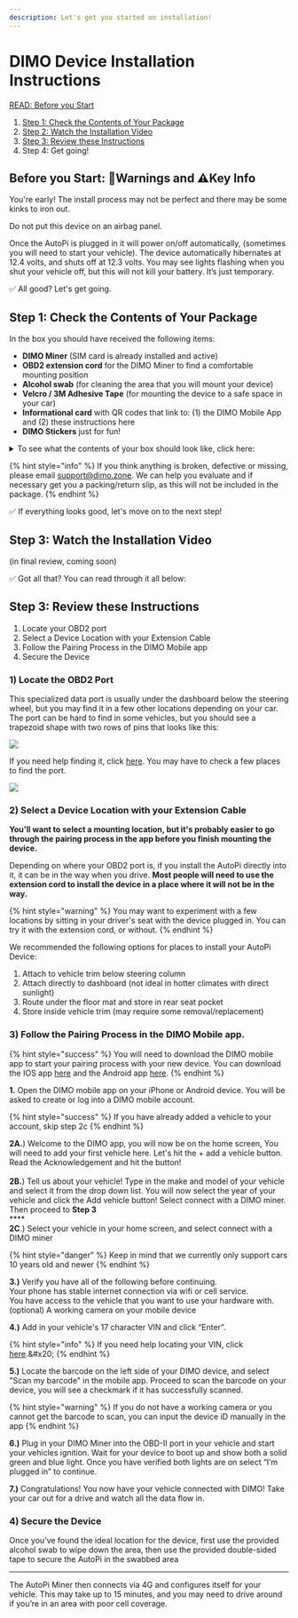 ```yaml
---
description: Let's get you started on installation!
---
```


# DIMO Device Installation Instructions

[READ: Before you Start ](whats-included.md#before-you-start-warnings-and-key-info)

1. [Step 1: Check the Contents of Your Package ](whats-included.md#step-1-check-the-contents)
2. [Step 2: Watch the Installation Video](whats-included.md#installation-video)
3. [Step 3: Review these Instructions ](whats-included.md#step-3-review-the-instructions)
4. Step 4: Get going!

## Before you Start: 🚨Warnings and ⚠️Key Info

You're early! The install process may not be perfect and there may be some kinks to iron out.

Do not put this device on an airbag panel.

Once the AutoPi is plugged in it will power on/off automatically, (sometimes you will need to start your vehicle). The device automatically hibernates at 12.4 volts, and shuts off at 12.3 volts. You may see lights flashing when you shut your vehicle off, but this will not kill your battery. It’s just temporary.

✅ All good? Let's get going.&#x20;

## Step 1: Check the Contents of Your Package

In the box you should have received the following items:

* **DIMO Miner** (SIM card is already installed and active)
* **OBD2 extension cord** for the DIMO Miner to find a comfortable mounting position
* **Alcohol swab** (for cleaning the area that you will mount your device)
* **Velcro / 3M Adhesive Tape** (for mounting the device to a safe space in your car)
* **Informational card** with QR codes that link to: (1) the DIMO Mobile App and (2) these instructions here
* **DIMO Stickers** just for fun!

<details>

<summary>To see what the contents of your box should look like, click here:</summary>

![](../.gitbook/assets/IMG\_4716.jpg)

</details>

{% hint style="info" %}
If you think anything is broken, defective or missing, please email support@dimo.zone. We can help you evaluate and if necessary get you a packing/return slip, as this will not be included in the package.
{% endhint %}

✅ If everything looks good, let's move on to the next step!

## Step 3: Watch the Installation Video

(in final review, coming soon)



✅ Got all that? You can read through it all below:

## Step 3: Review these Instructions

1. Locate your OBD2 port
2. Select a Device Location with your Extension Cable
3. Follow the Pairing Process in the DIMO Mobile app
4. Secure the Device

### **1) Locate the OBD2 Port**&#x20;

This specialized data port is usually under the dashboard below the steering wheel, but you may find it in a few other locations depending on your car. The port can be hard to find in some vehicles, but you should see a trapezoid shape with two rows of pins that looks like this:

![](https://lh5.googleusercontent.com/hkXE-AsMhWARWfSRr15AZpm-PBvV8\_ZcEelbtBlnohZ5K0rXlUlY8nBgeDRvGL55dEM1GtT9jpasNV-z29ckqpW2tKK3\_5lB9TdYMP07X2BQzeYOoIgmrrMWJt5eM5aLNs1Q2rA1YUOxbCqG\_Q)

If you need help finding it, click [here](https://www.carmd.com/obd-port-location/). You may have to check a few places to find the port.

![](../.gitbook/assets/obd\_locate\_ports.jpeg)

### **2) Select a Device Location with your Extension Cable**

**You'll want to select a mounting location, but it's probably easier to go through the pairing process in the app before you finish mounting the device.**

Depending on where your OBD2 port is, if you install the AutoPi directly into it, it can be in the way when you drive. **Most people will need to use the extension cord to install the device in a place where it will not be in the way.**&#x20;

{% hint style="warning" %}
You may want to experiment with a few locations by sitting in your driver's seat with the device plugged in. You can try it with the extension cord, or without.&#x20;
{% endhint %}

We recommended the following options for places to install your AutoPi Device:

1. Attach to vehicle trim below steering column
2. Attach directly to dashboard (not ideal in hotter climates with direct sunlight)
3. Route under the floor mat and store in rear seat pocket
4. Store inside vehicle trim (may require some removal/replacement)

### 3) Follow the Pairing Process in the DIMO Mobile app.&#x20;

{% hint style="success" %}
You will need to download the DIMO mobile app to start your pairing process with your new device. You can download the IOS app [here](https://apps.apple.com/us/app/dimo-mobile/id1589486727) and the Android app [here](https://play.google.com/store/apps/details?id=com.dimo.driver).&#x20;
{% endhint %}

**1.** Open the DIMO mobile app on your iPhone or Android device. You will be asked to create or log into a DIMO mobile account.&#x20;

{% hint style="success" %}
If you have already added a vehicle to your account, skip step 2c
{% endhint %}

**2A.**) Welcome to the DIMO app, you will now be on the home screen, You will need to add your first vehicle here. Let's hit the + add a vehicle button.  Read the Acknowledgement and hit the button!\
\
**2B.**) Tell us about your vehicle! Type in the make and model of your vehicle and select it from the drop down list. You will now select the year of your vehicle and click the Add vehicle button! Select connect with a DIMO miner. Then proceed to **Step 3**\
****\
**2C**.) Select your vehicle in your home screen, and select connect with a DIMO miner

{% hint style="danger" %}
Keep in mind that we currently only support cars 10 years old and newer
{% endhint %}

**3.)** Verify you have all of the following before continuing. \
Your phone has stable internet connection via wifi or cell service.\
You have access to the vehicle that you want to use your hardware with. \
(optional) A working camera on your mobile device&#x20;

**4.)** Add in your vehicle's 17 character VIN and click “Enter”.&#x20;

{% hint style="info" %}
If you need help locating your VIN, click [here](https://autotrends.org/2016/11/29/where-is-my-vin-number-located/#:\~:text=The%20most%20common%20place%20to,of%20the%20vehicle%20looking%20in.).&#x20;
{% endhint %}

**5.)** Locate the barcode on the left side of your DIMO device, and select "Scan my barcode" in the mobile app. Proceed to scan the barcode on your device, you will see a checkmark if it has successfully scanned.&#x20;

{% hint style="warning" %}
If you do not have a working camera or you cannot get the barcode to scan, you can input the device iD manually in the app
{% endhint %}

**6.)** Plug in your DIMO Miner into the OBD-II port in your vehicle and start your vehicles ignition. Wait for your device to boot up and show both a solid green and blue light. Once you have verified both lights are on select “I’m plugged in” to continue.&#x20;

**7.)** Congratulations! You now have your vehicle connected with DIMO! Take your car out for a drive and watch all the data flow in.&#x20;

### **4) Secure the Device**

Once you’ve found the ideal location for the device, first use the provided alcohol swab to wipe down the area, then use the provided double-sided tape to secure the AutoPi in the swabbed area

****

The AutoPi Miner then connects via 4G and configures itself for your vehicle. This may take up to 15 minutes, and you may need to drive around if you’re in an area with poor cell coverage.

